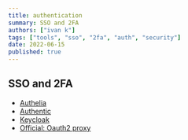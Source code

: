 ```yaml
---
title: authentication
summary: SSO and 2FA
authors: ["ivan k"]
tags: ["tools", "sso", "2fa", "auth", "security"]
date: 2022-06-15
published: true
---
```


## SSO and 2FA

- [Authelia](https://www.authelia.com/)
- [Authentic](https://goauthentik.io/)
- [Keycloak](https://www.keycloak.org/)
- [Official: Oauth2 proxy](https://github.com/oauth2-proxy/oauth2-proxy)
